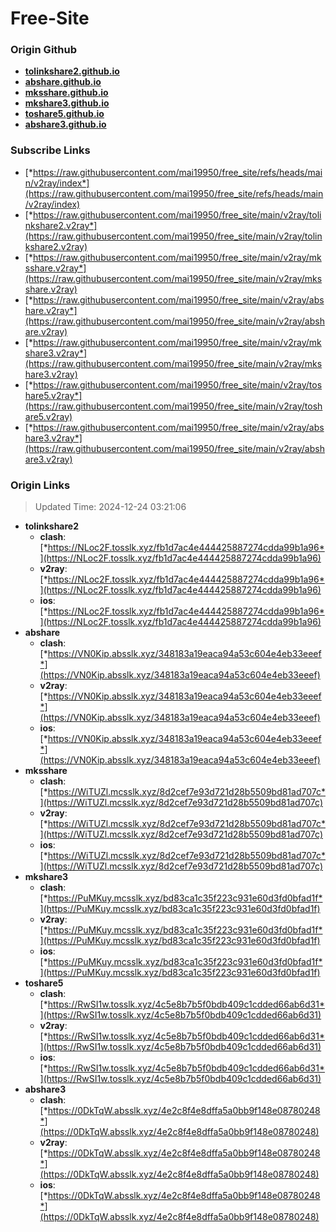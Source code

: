 # Free-Site

### Origin Github

- [**tolinkshare2.github.io**](https://github.com/tolinkshare2/tolinkshare2.github.io)
- [**abshare.github.io**](https://github.com/abshare/abshare.github.io)
- [**mksshare.github.io**](https://github.com/mksshare/mksshare.github.io)
- [**mkshare3.github.io**](https://github.com/mkshare3/mkshare3.github.io)
- [**toshare5.github.io**](https://github.com/toshare5/toshare5.github.io)
- [**abshare3.github.io**](https://github.com/abshare3/abshare3.github.io)

### Subscribe Links

- [*https://raw.githubusercontent.com/mai19950/free_site/refs/heads/main/v2ray/index*](https://raw.githubusercontent.com/mai19950/free_site/refs/heads/main/v2ray/index)
- [*https://raw.githubusercontent.com/mai19950/free_site/main/v2ray/tolinkshare2.v2ray*](https://raw.githubusercontent.com/mai19950/free_site/main/v2ray/tolinkshare2.v2ray)
- [*https://raw.githubusercontent.com/mai19950/free_site/main/v2ray/mksshare.v2ray*](https://raw.githubusercontent.com/mai19950/free_site/main/v2ray/mksshare.v2ray)
- [*https://raw.githubusercontent.com/mai19950/free_site/main/v2ray/abshare.v2ray*](https://raw.githubusercontent.com/mai19950/free_site/main/v2ray/abshare.v2ray)
- [*https://raw.githubusercontent.com/mai19950/free_site/main/v2ray/mkshare3.v2ray*](https://raw.githubusercontent.com/mai19950/free_site/main/v2ray/mkshare3.v2ray)
- [*https://raw.githubusercontent.com/mai19950/free_site/main/v2ray/toshare5.v2ray*](https://raw.githubusercontent.com/mai19950/free_site/main/v2ray/toshare5.v2ray)
- [*https://raw.githubusercontent.com/mai19950/free_site/main/v2ray/abshare3.v2ray*](https://raw.githubusercontent.com/mai19950/free_site/main/v2ray/abshare3.v2ray)

### Origin Links

> Updated Time: 2024-12-24 03:21:06

- **tolinkshare2**
  - **clash**: [*https://NLoc2F.tosslk.xyz/fb1d7ac4e444425887274cdda99b1a96*](https://NLoc2F.tosslk.xyz/fb1d7ac4e444425887274cdda99b1a96)
  - **v2ray**: [*https://NLoc2F.tosslk.xyz/fb1d7ac4e444425887274cdda99b1a96*](https://NLoc2F.tosslk.xyz/fb1d7ac4e444425887274cdda99b1a96)
  - **ios**: [*https://NLoc2F.tosslk.xyz/fb1d7ac4e444425887274cdda99b1a96*](https://NLoc2F.tosslk.xyz/fb1d7ac4e444425887274cdda99b1a96)
- **abshare**
  - **clash**: [*https://VN0Kip.absslk.xyz/348183a19eaca94a53c604e4eb33eeef*](https://VN0Kip.absslk.xyz/348183a19eaca94a53c604e4eb33eeef)
  - **v2ray**: [*https://VN0Kip.absslk.xyz/348183a19eaca94a53c604e4eb33eeef*](https://VN0Kip.absslk.xyz/348183a19eaca94a53c604e4eb33eeef)
  - **ios**: [*https://VN0Kip.absslk.xyz/348183a19eaca94a53c604e4eb33eeef*](https://VN0Kip.absslk.xyz/348183a19eaca94a53c604e4eb33eeef)
- **mksshare**
  - **clash**: [*https://WiTUZl.mcsslk.xyz/8d2cef7e93d721d28b5509bd81ad707c*](https://WiTUZl.mcsslk.xyz/8d2cef7e93d721d28b5509bd81ad707c)
  - **v2ray**: [*https://WiTUZl.mcsslk.xyz/8d2cef7e93d721d28b5509bd81ad707c*](https://WiTUZl.mcsslk.xyz/8d2cef7e93d721d28b5509bd81ad707c)
  - **ios**: [*https://WiTUZl.mcsslk.xyz/8d2cef7e93d721d28b5509bd81ad707c*](https://WiTUZl.mcsslk.xyz/8d2cef7e93d721d28b5509bd81ad707c)
- **mkshare3**
  - **clash**: [*https://PuMKuy.mcsslk.xyz/bd83ca1c35f223c931e60d3fd0bfad1f*](https://PuMKuy.mcsslk.xyz/bd83ca1c35f223c931e60d3fd0bfad1f)
  - **v2ray**: [*https://PuMKuy.mcsslk.xyz/bd83ca1c35f223c931e60d3fd0bfad1f*](https://PuMKuy.mcsslk.xyz/bd83ca1c35f223c931e60d3fd0bfad1f)
  - **ios**: [*https://PuMKuy.mcsslk.xyz/bd83ca1c35f223c931e60d3fd0bfad1f*](https://PuMKuy.mcsslk.xyz/bd83ca1c35f223c931e60d3fd0bfad1f)
- **toshare5**
  - **clash**: [*https://RwSI1w.tosslk.xyz/4c5e8b7b5f0bdb409c1cdded66ab6d31*](https://RwSI1w.tosslk.xyz/4c5e8b7b5f0bdb409c1cdded66ab6d31)
  - **v2ray**: [*https://RwSI1w.tosslk.xyz/4c5e8b7b5f0bdb409c1cdded66ab6d31*](https://RwSI1w.tosslk.xyz/4c5e8b7b5f0bdb409c1cdded66ab6d31)
  - **ios**: [*https://RwSI1w.tosslk.xyz/4c5e8b7b5f0bdb409c1cdded66ab6d31*](https://RwSI1w.tosslk.xyz/4c5e8b7b5f0bdb409c1cdded66ab6d31)
- **abshare3**
  - **clash**: [*https://0DkTqW.absslk.xyz/4e2c8f4e8dffa5a0bb9f148e08780248*](https://0DkTqW.absslk.xyz/4e2c8f4e8dffa5a0bb9f148e08780248)
  - **v2ray**: [*https://0DkTqW.absslk.xyz/4e2c8f4e8dffa5a0bb9f148e08780248*](https://0DkTqW.absslk.xyz/4e2c8f4e8dffa5a0bb9f148e08780248)
  - **ios**: [*https://0DkTqW.absslk.xyz/4e2c8f4e8dffa5a0bb9f148e08780248*](https://0DkTqW.absslk.xyz/4e2c8f4e8dffa5a0bb9f148e08780248)
